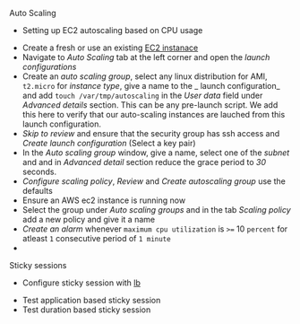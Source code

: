 Auto Scaling
* Setting up EC2 autoscaling based on CPU usage
 - Create a fresh or use an existing [EC2 instanace](https://console.aws.amazon.com/ec2/)
 - Navigate to _Auto Scaling_ tab at the left corner and open the _launch configurations_ 
 - Create an _auto scaling group_, select any linux distribution for AMI, `t2.micro` for _instance type_, give a name to the _ launch configuration_ and add `touch /var/tmp/autoscaling` in the _User data_ field under _Advanced details_ section. This can be any pre-launch script. We add this here to verify that our auto-scaling instances are lauched from this launch configuration.
 - _Skip to review_ and ensure that the security group has ssh access and _Create launch configuration_ (Select a key pair)
 - In the _Auto scaling group_ window, give a name, select one of the _subnet_ and  and in _Advanced detail_ section reduce the grace period to *30* seconds.
 - _Configure scaling policy_, _Review_ and _Create autoscaling group_ use the defaults
 - Ensure an AWS ec2 instance is running now
 - Select the group under _Auto scaling groups_ and in the tab _Scaling policy_ add a new policy and give it a name
 - _Create an alarm_ whenever `maximum cpu utilization` is `>=` 10 `percent` for atleast `1` consecutive period of `1 minute`
 - 

Sticky sessions
* Configure sticky session with [lb](http://docs.aws.amazon.com/ElasticLoadBalancing/latest/DeveloperGuide/elb-sticky-sessions.html)
 - Test application based sticky session
 - Test duration based sticky session
 


